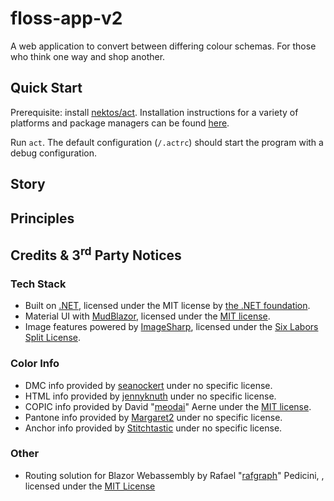 # floss-app-v2

A web application to convert between differing colour schemas. For those who think one way and shop another.

## Quick Start

Prerequisite: install [nektos/act](https://github.com/nektos/act). Installation instructions for a variety of platforms and package managers can be found [here](https://nektosact.com/installation/index.html).

Run `act`. The default configuration (`/.actrc`) should start the program with a debug configuration.

## Story

## Principles

## Credits &amp; 3<sup>rd</sup> Party Notices

### Tech Stack

* Built on [.NET](https://github.com/dotnet/), licensed under the MIT license by [the .NET foundation](https://dotnetfoundation.org/).
* Material UI with [MudBlazor](https://github.com/mudblazor/mudblazor), licensed under the [MIT license](./docs/third-party-notices/mudblazor/mudblazor/mit-license.md).
* Image features powered by [ImageSharp](https://github.com/SixLabors/ImageSharp), licensed under the [Six Labors Split License](./docs/third-party-notices/sixlabors/imagesharp/sixlabors-split-license.md).

### Color Info

* DMC info provided by [seanockert](https://github.com/seanockert) under no specific license.
* HTML info provided by [jennyknuth](https://gist.github.com/jennyknuth) under no specific license.
* COPIC info provided by David "[meodai](https://github.com/meodai)" Aerne  under the [MIT license](./docs/third-party-notices/meodai/copic-colors/mit-license.md).
* Pantone info provided by [Margaret2](https://github.com/Margaret2) under no specific license.
* Anchor info provided by [Stitchtastic](https://www.stitchtastic.com/blog/stch/anchor-to-dmc-threads-conversion-chart/) under no specific license.

### Other

* Routing solution for Blazor Webassembly by Rafael "[rafgraph](https://github.com/rafgraph)" Pedicini, , licensed under the [MIT License](./docs/third-party-notices/rafgraph/spa-github-pages/mit-license.md)
